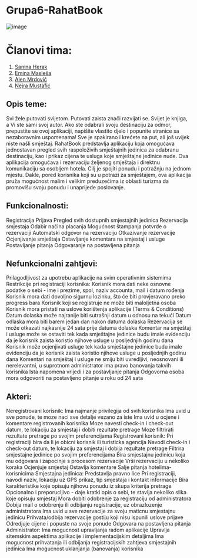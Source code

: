 # Grupa6-RahatBook

![image](https://user-images.githubusercontent.com/80125386/111361705-44a3de00-868e-11eb-80aa-d470279da3b6.png)

# Članovi tima:
1. [Sanina Herak](https://github.com/sherak1)
2. [Emina Masleša](https://github.com/emaslesa1)
3. [Alen Mrdović](https://github.com/amrdovic1)
4. [Nejra Mustafić](https://github.com/nmustafic1)

## Opis teme:
Svi žele putovati svijetom. Putovati zaista znači razvijati se. Svijet je knjiga, a Vi ste sami svoj autor. Ako ste odabrali svoju destinaciju za odmor, prepustite se ovoj aplikaciji, napišite vlastito djelo i popunite stranice sa nezaboravnim uspomenama! Sve je spakirano i krećete na put, ali još uvijek niste našli smještaj. 
RahatBook predstavlja aplikaciju koja omogućava jednostavan pregled svih raspoloživih smještajnih jedinica za odabranu destinaciju, kao i prikaz cijena te usluga koje smještajne jedinice nude. Ova aplikacija omogućava i rezervaciju željenog smještaja i direktnu komunikaciju sa osobljem hotela. Cilj je spojiti ponudu i potražnju na jednom mjestu. Dakle, pored korisnika koji su u potrazi za smještajem, ova aplikacija pruža mogućnost malim i velikim preduzećima iz oblasti turizma da promovišu svoju ponudu i unaprijede poslovanje.

## Funkcionalnosti:
Registracija 
Prijava
Pregled svih dostupnih smjestajnih jedinica
Rezervacija smjestaja
Odabir načina placanja
Mogućnost štampanja potvrde o rezervaciji
Automatski odgovor na rezervaciju
Otkazivanje rezervacije
Ocjenjivanje smještaja
Ostavljanje komentara na smjestaj i usluge
Postavljanje pitanja
Odgovaranje na postavljena pitanja

## Nefunkcionalni zahtjevi:
Prilagodljivost za upotrebu aplikacije na svim operativnim sistemima
Restrikcije pri registraciji korisnika:
Korisnik mora dati neke osnovne podatke o sebi - ime i prezime, spol, naziv accounta, mail i datum rođenja
Korisnik mora dati dovoljno sigurnu lozinku, što će biti provjeravano preko progress bara
Korisnik koji se registruje ne može biti maloljetna osoba
Korisnik mora pristati na uslove korištenja aplikacije (Terms & Conditions)
Datum dolaska može najranije biti sutrašnji datum u odnosu na tekući
Datum odlaska mora biti barem jedan dan nakon datuma dolaska
Rezervacija se može otkazati najkasnije 24 sata prije datuma dolaska
Komentar na smještaj i usluge može se ostaviti tek kada smještajne jedinice budu imale evidenciju da je korisnik zaista koristio njihove usluge u posljednjih godinu dana
Korisnik može ocjenjivati usluge tek kada smještajne jedinice budu imale evidenciju da je korisnik zaista koristio njihove usluge u posljednjih godinu dana
Komentari na smještaj i usluge ne smiju biti uvredljivi, neosnovani ili nerelevantni, u suprotnom administrator ima pravo banovanja takvih korisnika
Ista napomena vrijedi i za postavljanje pitanja
Odgovorna osoba mora odgovoriti na postavljeno pitanje u roku od 24 sata 

## Akteri:
Neregistrovani korisnik:
Ima najmanje privilegija od svih korisnika
Ima uvid u sve ponude, te moze naci sve detalje vezano za iste
Ima uvid u ocjene i komentare registrovanih korisnika
Moze navesti check-in i check-out datum, te lokaciju za smjestaj i dobiti rezultate pretrage
Moze filtrirati rezultate pretrage po svojim preferencijama
Registrovani korisnik:
Pri registraciji bira da li je obicni korisnik ili turisticka agencija
Navodi check-in i check-out datum, te lokaciju za smjestaj i dobija rezultate pretrage
Filtrira smjestajne jedinice po svojim preferencijama
Bira smjestajnu jedinicu koja mu odgovara i zapocinje s procesom rezervacije
Vrši rezervaciju u nekoliko koraka
Ocjenjuje smjestaj
Ostavlja komentare
Salje pitanja hotelima-korisnicima
Smjestajna jedinica:
Predstavlja pravno lice
Pri registraciji, navodi naziv, lokaciju uz GPS prikaz, tip smjestaja i kontakt informacije
Bira karakteristike koje opisuju njihovu ponudu iz skupa kriterija pretrage
Opcionalno i preporucljivo - daje kratki opis o sebi, te stavlja nekoliko slika koje opisuju smjestaj
Mora dobiti odobrenje za registraciju od administratora
Dobija mail o odobrenju ili odbijanju registracije, uz obrazlozenje administratora
Ima uvid u sve rezervacije za svoju maticnu smjestajnu jedinicu
Prihvata/odbija rezervacije gostiju koji nisu ispunili uslove prijave
Odredjuje cijene i popuste na svoje ponude
Odgovara na postavljena pitanja
Administrator:
Ima mogucnost upravljanja radom aplikacije
Upravlja sitemskim aspektima aplikacije i implementacijskim detaljima
Ima mogucnost prihvatanja ili odbijanja registracijskih zahtjeva smjestajnih jedinica
Ima mogucnost uklanjanja (banovanja) korisnika

